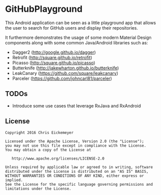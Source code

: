 # GitHubPlayground

This Android application can be seen as a little playground app that allows the user to search for GitHub users and display their repositories.

It furthermore demonstrates the usage of some modern Material Design components along with some common Java/Android libraries such as:

* Dagger2 (http://google.github.io/dagger)
* Retrofit (http://square.github.io/retrofit)
* Picasso (http://square.github.io/picasso)
* Butterknife (http://jakewharton.github.io/butterknife)
* LeakCanary (https://github.com/square/leakcanary)
* Parceler (https://github.com/johncarl81/parceler)

TODOs
-------
* Introduce some use cases that leverage RxJava and RxAndroid

License
-------

    Copyright 2016 Chris Eickemeyer

    Licensed under the Apache License, Version 2.0 (the "License");
    you may not use this file except in compliance with the License.
    You may obtain a copy of the License at

       http://www.apache.org/licenses/LICENSE-2.0

    Unless required by applicable law or agreed to in writing, software
    distributed under the License is distributed on an "AS IS" BASIS,
    WITHOUT WARRANTIES OR CONDITIONS OF ANY KIND, either express or implied.
    See the License for the specific language governing permissions and
    limitations under the License.
